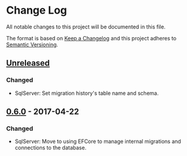 # Change Log
All notable changes to this project will be documented in this file.

The format is based on [Keep a Changelog](http://keepachangelog.com/)
and this project adheres to [Semantic Versioning](http://semver.org/).

## [Unreleased]

### Changed
- SqlServer: Set migration history's table name and schema.

## [0.6.0] - 2017-04-22

### Changed
- SqlServer: Move to using EFCore to manage internal migrations and connections to the database.

[Unreleased]: https://github.com/mrahhal/MR.AspNetCore.Jobs/compare/0.6.0...HEAD
[0.6.0]: https://github.com/mrahhal/MR.AspNetCore.Jobs/compare/0.5.0...0.6.0

